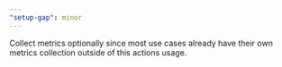 ```yaml
---
"setup-gap": minor
---
```


Collect metrics optionally since most use cases already have their own metrics
collection outside of this actions usage.
